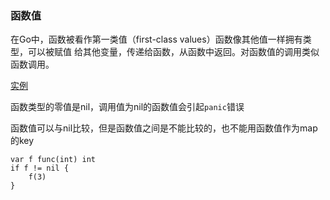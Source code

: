 
### 函数值

在Go中，函数被看作第一类值（first-class values）函数像其他值一样拥有类型，可以被赋值
给其他变量，传递给函数，从函数中返回。对函数值的调用类似函数调用。

[实例](gb.go)

函数类型的零值是nil，调用值为nil的函数值会引起`panic`错误

函数值可以与nil比较，但是函数值之间是不能比较的，也不能用函数值作为map的key
```
var f func(int) int
if f != nil {
    f(3)
}
```